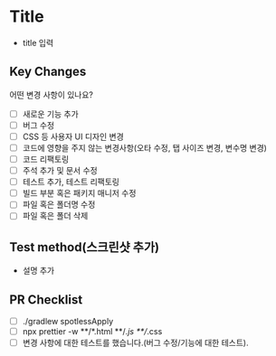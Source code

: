# Title

- title 입력

## Key Changes

어떤 변경 사항이 있나요?

- [ ] 새로운 기능 추가
- [ ] 버그 수정
- [ ] CSS 등 사용자 UI 디자인 변경
- [ ] 코드에 영향을 주지 않는 변경사항(오타 수정, 탭 사이즈 변경, 변수명 변경)
- [ ] 코드 리팩토링
- [ ] 주석 추가 및 문서 수정
- [ ] 테스트 추가, 테스트 리팩토링
- [ ] 빌드 부분 혹은 패키지 매니저 수정
- [ ] 파일 혹은 폴더명 수정
- [ ] 파일 혹은 폴더 삭제

## Test method(스크린샷 추가)

- 설명 추가

## PR Checklist

- [ ] ./gradlew spotlessApply
- [ ] npx prettier -w **/\*.html **/_.js \*\*/_.css
- [ ] 변경 사항에 대한 테스트를 했습니다.(버그 수정/기능에 대한 테스트).
